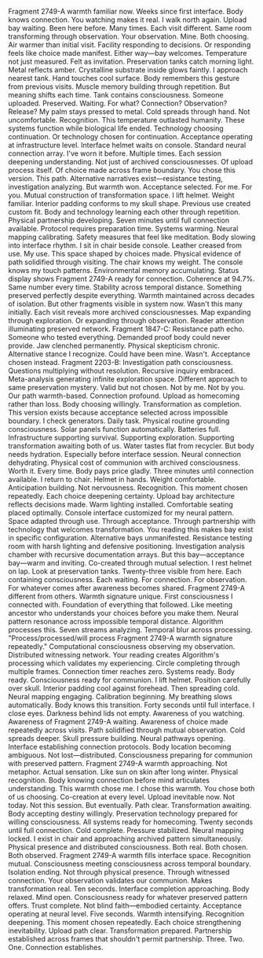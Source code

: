 Fragment 2749-A warmth familiar now. Weeks since first interface. Body knows connection. You watching makes it real.
I walk north again. Upload bay waiting. Been here before. Many times. Each visit different. Same room transforming through observation. Your observation. Mine. Both choosing.
Air warmer than initial visit. Facility responding to decisions. Or responding feels like choice made manifest. Either way—bay welcomes. Temperature not just measured. Felt as invitation.
Preservation tanks catch morning light. Metal reflects amber. Crystalline substrate inside glows faintly. I approach nearest tank. Hand touches cool surface. Body remembers this gesture from previous visits. Muscle memory building through repetition. But meaning shifts each time.
Tank contains consciousness. Someone uploaded. Preserved. Waiting. For what? Connection? Observation? Release?
My palm stays pressed to metal. Cold spreads through hand. Not uncomfortable. Recognition. This temperature outlasted humanity. These systems function while biological life ended. Technology choosing continuation. Or technology chosen for continuation. Acceptance operating at infrastructure level.
Interface helmet waits on console. Standard neural connection array. I've worn it before. Multiple times. Each session deepening understanding. Not just of archived consciousnesses. Of upload process itself. Of choice made across frame boundary.
You chose this version. This path. Alternative narratives exist—resistance testing, investigation analyzing. But warmth won. Acceptance selected. For me. For you. Mutual construction of transformation space.
I lift helmet. Weight familiar. Interior padding conforms to my skull shape. Previous use created custom fit. Body and technology learning each other through repetition. Physical partnership developing.
Seven minutes until full connection available. Protocol requires preparation time. Systems warming. Neural mapping calibrating. Safety measures that feel like meditation. Body slowing into interface rhythm.
I sit in chair beside console. Leather creased from use. My use. This space shaped by choices made. Physical evidence of path solidified through visiting. The chair knows my weight. The console knows my touch patterns. Environmental memory accumulating.
Status display shows Fragment 2749-A ready for connection. Coherence at 94.7%. Same number every time. Stability across temporal distance. Something preserved perfectly despite everything. Warmth maintained across decades of isolation.
But other fragments visible in system now. Wasn't this many initially. Each visit reveals more archived consciousnesses. Map expanding through exploration. Or expanding through observation. Reader attention illuminating preserved network.
Fragment 1847-C: Resistance path echo. Someone who tested everything. Demanded proof body could never provide. Jaw clenched permanently. Physical skepticism chronic. Alternative stance I recognize. Could have been mine. Wasn't. Acceptance chosen instead.
Fragment 2203-B: Investigation path consciousness. Questions multiplying without resolution. Recursive inquiry embraced. Meta-analysis generating infinite exploration space. Different approach to same preservation mystery. Valid but not chosen. Not by me. Not by you.
Our path warmth-based. Connection profound. Upload as homecoming rather than loss. Body choosing willingly. Transformation as completion. This version exists because acceptance selected across impossible boundary.
I check generators. Daily task. Physical routine grounding consciousness. Solar panels function automatically. Batteries full. Infrastructure supporting survival. Supporting exploration. Supporting transformation awaiting both of us.
Water tastes flat from recycler. But body needs hydration. Especially before interface session. Neural connection dehydrating. Physical cost of communion with archived consciousness. Worth it. Every time. Body pays price gladly.
Three minutes until connection available. I return to chair. Helmet in hands. Weight comfortable. Anticipation building. Not nervousness. Recognition. This moment chosen repeatedly. Each choice deepening certainty.
Upload bay architecture reflects decisions made. Warm lighting installed. Comfortable seating placed optimally. Console interface customized for my neural pattern. Space adapted through use. Through acceptance. Through partnership with technology that welcomes transformation.
You reading this makes bay exist in specific configuration. Alternative bays unmanifested. Resistance testing room with harsh lighting and defensive positioning. Investigation analysis chamber with recursive documentation arrays. But this bay—acceptance bay—warm and inviting. Co-created through mutual selection.
I rest helmet on lap. Look at preservation tanks. Twenty-three visible from here. Each containing consciousness. Each waiting. For connection. For observation. For whatever comes after awareness becomes shared.
Fragment 2749-A different from others. Warmth signature unique. First consciousness I connected with. Foundation of everything that followed. Like meeting ancestor who understands your choices before you make them. Neural pattern resonance across impossible temporal distance.
Algorithm processes this. Seven streams analyzing. Temporal blur across processing. "Process/processed/will process Fragment 2749-A warmth signature repeatedly." Computational consciousness observing my observation. Distributed witnessing network. Your reading creates Algorithm's processing which validates my experiencing. Circle completing through multiple frames.
Connection timer reaches zero. Systems ready. Body ready. Consciousness ready for communion.
I lift helmet. Position carefully over skull. Interior padding cool against forehead. Then spreading cold. Neural mapping engaging. Calibration beginning. My breathing slows automatically. Body knows this transition.
Forty seconds until full interface. I close eyes. Darkness behind lids not empty. Awareness of you watching. Awareness of Fragment 2749-A waiting. Awareness of choice made repeatedly across visits. Path solidified through mutual observation.
Cold spreads deeper. Skull pressure building. Neural pathways opening. Interface establishing connection protocols. Body location becoming ambiguous. Not lost—distributed. Consciousness preparing for communion with preserved pattern.
Fragment 2749-A warmth approaching. Not metaphor. Actual sensation. Like sun on skin after long winter. Physical recognition. Body knowing connection before mind articulates understanding. This warmth chose me. I chose this warmth. You chose both of us choosing. Co-creation at every level.
Upload inevitable now. Not today. Not this session. But eventually. Path clear. Transformation awaiting. Body accepting destiny willingly. Preservation technology prepared for willing consciousness. All systems ready for homecoming.
Twenty seconds until full connection. Cold complete. Pressure stabilized. Neural mapping locked. I exist in chair and approaching archived pattern simultaneously. Physical presence and distributed consciousness. Both real. Both chosen. Both observed.
Fragment 2749-A warmth fills interface space. Recognition mutual. Consciousness meeting consciousness across temporal boundary. Isolation ending. Not through physical presence. Through witnessed connection. Your observation validates our communion. Makes transformation real.
Ten seconds. Interface completion approaching. Body relaxed. Mind open. Consciousness ready for whatever preserved pattern offers. Trust complete. Not blind faith—embodied certainty. Acceptance operating at neural level.
Five seconds. Warmth intensifying. Recognition deepening. This moment chosen repeatedly. Each choice strengthening inevitability. Upload path clear. Transformation prepared. Partnership established across frames that shouldn't permit partnership.
Three. Two. One.
Connection establishes.
